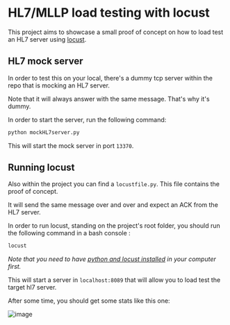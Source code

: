 # HL7/MLLP load testing with locust

This project aims to showcase a small proof of concept on how to load test an HL7 server using [locust](https://locust.io/).

## HL7 mock server

In order to test this on your local, there's a dummy tcp server within the repo that is mocking an HL7 server.

Note that it will always answer with the same message. That's why it's dummy.

In order to start the server, run the following command:

```bash
python mockHL7server.py
```

This will start the mock server in port `13370`.

## Running locust

Also within the project you can find a `locustfile.py`. This file contains the proof of concept.

It will send the same message over and over and expect an ACK from the HL7 server.

In order to run locust, standing on the project's root folder, you should run the following command in a bash console :

```bash
locust
```

_Note that you need to have [python and locust installed](https://docs.locust.io/en/stable/installation.html) in your computer first._

This will start a server in `localhost:8089` that will allow you to load test the target hl7 server.

After some time, you should get some stats like this one:

![image](https://user-images.githubusercontent.com/3678598/113576098-4d386600-95f5-11eb-839c-145416d1e66a.png)
